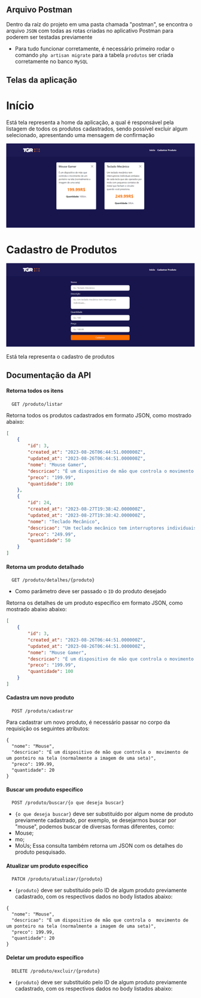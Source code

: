 
## Arquivo Postman

Dentro da raíz do projeto em uma pasta chamada "postman", se encontra o arquivo `JSON` com todas as rotas criadas no aplicativo Postman para poderem ser testadas previamente

- Para tudo funcionar corretamente, é necessário primeiro rodar o comando `php artisan migrate` para a tabela `produtos` ser criada corretamente no banco `MySQL`

## Telas da aplicação

# Início

Está tela representa a home da aplicação, a qual é responsável pela listagem de todos os produtos cadastrados, sendo possível excluir 
algum selecionado, apresentando uma mensagem de confirmação

<img src="/public/img/inicio.png" alt="tela inicial da aplicação com a listagem de produtos"/>

# Cadastro de Produtos

<img src="/public/img/cadastrar-produtos.png" alt="tela inicial da aplicação com a listagem de produtos"/>

Está tela representa o cadastro de produtos

## Documentação da API

#### Retorna todos os itens

```http
  GET /produto/listar
```
Retorna todos os produtos cadastrados em formato JSON, como mostrado abaixo:
```json
[
    {
        "id": 3,
        "created_at": "2023-08-26T06:44:51.000000Z",
        "updated_at": "2023-08-26T06:44:51.000000Z",
        "nome": "Mouse Gamer",
        "descricao": "É um dispositivo de mão que controla o movimento de um ponteiro na tela (normalmente a imagem de uma seta)",
        "preco": "199.99",
        "quantidade": 100
    },
    {
        "id": 24,
        "created_at": "2023-08-27T19:38:42.000000Z",
        "updated_at": "2023-08-27T19:38:42.000000Z",
        "nome": "Teclado Mecânico",
        "descricao": "Um teclado mecânico tem interruptores individuais embaixo de cada tecla que são operados por mola com pequenos contatos de metal que fecham o circuito quando você pressiona.",
        "preco": "249.99",
        "quantidade": 50
    }
]
```

#### Retorna um produto detalhado

```http
  GET /produto/detalhes/{produto}
```

- Como parâmetro deve ser passado o `ID` do produto desejado

Retorna os detalhes de um produto específico em formato JSON, como mostrado abaixo abaixo:
```json
[
    {
        "id": 3,
        "created_at": "2023-08-26T06:44:51.000000Z",
        "updated_at": "2023-08-26T06:44:51.000000Z",
        "nome": "Mouse Gamer",
        "descricao": "É um dispositivo de mão que controla o movimento de um ponteiro na tela (normalmente a imagem de uma seta)",
        "preco": "199.99",
        "quantidade": 100
    }
]
```

#### Cadastra um novo produto

```http
  POST /produto/cadastrar
```
Para cadastrar um novo produto, é necessário passar no corpo da requisição os seguintes atributos:

```
{
  "nome": "Mouse",
  "descricao": "É um dispositivo de mão que controla o  movimento de um ponteiro na tela (normalmente a imagem de uma seta)",
  "preco": 199.99,
  "quantidade": 20
}
```

#### Buscar um produto específico

```http
  POST /produto/buscar/{o que deseja buscar}
```

- `{o que deseja buscar}` deve ser substituído por algum nome de produto previamente cadastrado, por exemplo, se desejarmos buscar por "mouse", podemos buscar de diversas formas diferentes, como:
- Mouse;
- mo;
- MoUs;
Essa consulta também retorna um JSON com os detalhes do produto pesquisado.

#### Atualizar um produto específico

```http
  PATCH /produto/atualizar/{produto}
```
- `{produto}` deve ser substituído pelo ID de algum produto previamente cadastrado, com os respectivos dados no body listados abaixo:

```
{
  "nome": "Mouse",
  "descricao": "É um dispositivo de mão que controla o  movimento de um ponteiro na tela (normalmente a imagem de uma seta)",
  "preco": 199.99,
  "quantidade": 20
}
```

#### Deletar um produto específico

```http
  DELETE /produto/excluir/{produto}
```
- `{produto}` deve ser substituído pelo ID de algum produto previamente cadastrado, com os respectivos dados no body listados abaixo:
